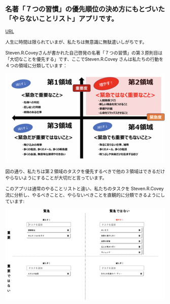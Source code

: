 ## 名著「７つの習慣」の優先順位の決め方にもとづいた「やらないことリスト」アプリです。

[URL](to-not-do-list.vercel.app)

人生に時間は限られていまが、私たちは無意識に無駄遣いしがちです。

Steven.R.Coveyさんが書かれた自己啓発の名著「７つの習慣」の第３原則目は「大切なことを優先する」です、ここでSteven.R.Covey さんは私たちの行動を４つの領域に分類しています：

![image](./public/%EF%BC%94%E9%A0%98%E5%9F%9F.png)

図の通り、私たちは第２領域のタスクを優先するべきで他の３領域はできるだけやらないようにすることが大切だと言っています。

このアプリは通常のやることリストと違い、私たちのタスクを Steven.R.Covey 流に分析し、やるべきことと、やらないべきことを直観的に分類できるようにしています:

![image](./public/%E3%82%A2%E3%83%97%E3%83%AA%E3%81%AE%E3%82%A4%E3%83%A1%E3%83%BC%E3%82%B8.png)
